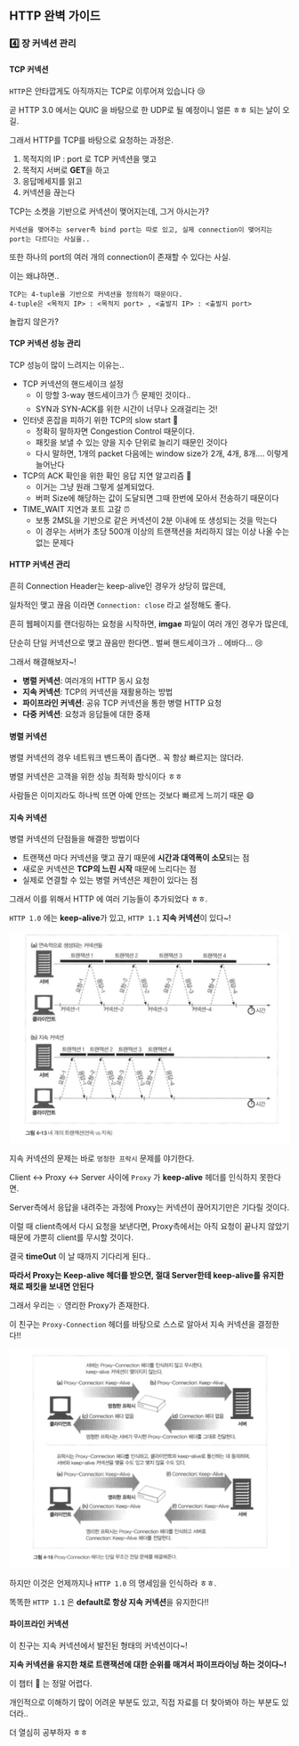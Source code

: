 ## HTTP 완벽 가이드

### :four: 장 커넥션 관리

#### TCP 커넥션

`HTTP`은 안타깝게도 아직까지는 TCP로 이루어져 있습니다 :cry:  

곧 HTTP 3.0 에서는 QUIC 을 바탕으로 한 UDP로 될 예정이니 얼른 ㅎㅎ 되는 날이 오길. 

그래서 HTTP를 TCP를 바탕으로 요청하는 과정은. 

1. 목적지의 IP : port 로 TCP 커넥션을 맺고
2. 목적지 서버로 **GET**을 하고 
3. 응답메세지를 읽고
4. 커넥션을 끊는다

TCP는 소켓을 기반으로 커넥션이 맺어지는데, 그거 아시는가?  

```
커넥션을 맺어주는 server측 bind port는 따로 있고, 실제 connection이 맺어지는 port는 다르다는 사실을..
```

또한 하나의 port의 여러 개의 connection이 존재할 수 있다는 사실. 

이는 왜냐하면..

```
TCP는 4-tuple을 기반으로 커넥션을 정의하기 때문이다.
4-tuple은 <목적지 IP> : <목적지 port> , <출발지 IP> : <출발지 port>
```

놀랍지 않은가?  

#### TCP 커넥션 성능 관리

TCP 성능이 많이 느려지는 이유는..

* TCP 커넥션의 핸드세이크 설정
  * 이 망할 3-way 헨드세이크가 :hand: 문제인 것이다..
  * SYN과 SYN-ACK를 위한 시간이 너무나 오래걸리는 것!
* 인터넷 혼잡을 피하기 위한 TCP의 slow start :turtle:
  * 정확히 말하자면 Congestion Control 때문이다. 
  * 패킷을 보낼 수 있는 양을 지수 단위로 늘리기 때문인 것이다
  * 다시 말하면, 1개의 packet 다음에는 window size가 2개, 4개, 8개.... 이렇게 늘어난다
* TCP의 ACK 확인을 위한 확인 응답 지연 알고리즘 :book:
  * 이거는 그냥 원래 그렇게 설계되었다.
  * 버퍼 Size에 해당하는 값이 도달되면 그때 한번에 모아서 전송하기 때문이다
* TIME_WAIT 지연과 포트 고갈 :alarm_clock:
  * 보통 2MSL을 기반으로 같은 커넥션이 2분 이내에 또 생성되는 것을 막는다
  * 이 경우는 서버가 초당 500개 이상의 트랜잭션을 처리하지 않는 이상 나올 수는 없는 문제다

#### HTTP 커넥션 관리

흔히 Connection Header는 keep-alive인 경우가 상당히 많은데,  

일차적인 맺고 끊음 이라면 `Connection: close` 라고 설정해도 좋다. 

흔히 웹페이지를 랜더링하는 요청을 시작하면, **imgae** 파일이 여러 개인 경우가 많은데,  

단순히 단일 커넥션으로 맺고 끊음만 한다면.. 벌써 핸드세이크가 .. 에바다... :cry:  

그래서 해결해보자~!  

* **병렬 커넥션**: 여러개의 HTTP 동시 요청
* **지속 커넥션**: TCP의 커넥션을 재활용하는 방법
* **파이프라인 커넥션**: 공유 TCP 커넥션을 통한 병렬 HTTP 요청
* **다중 커넥션**: 요청과 응답들에 대한 중재

#### 병렬 커넥션

병렬 커넥션의 경우 네트워크 밴드폭이 좁다면.. 꼭 항상 빠르지는 않더라. 

병렬 커넥션은 고객을 위한 성능 최적화 방식이다 ㅎㅎ  

사람들은 이미지라도 하나씩 뜨면 아예 안뜨는 것보다 빠르게 느끼기 때문 :smile:  

#### 지속 커넥션

병렬 커넥션의 단점들을 해결한 방법이다

* 트랜잭션 마다 커넥션을 맺고 끊기 때문에 **시간과 대역폭이 소모**되는 점
* 새로운 커넥션은 **TCP의 느린 시작** 때문에 느리다는 점
* 실제로 연결할 수 있는 병렬 커넥션은 제한이 있다는 점

그래서 이를 위해서 HTTP 에  여러 기능들이 추가되었다 ㅎㅎ. 

`HTTP 1.0` 에는 **keep-alive**가 있고, `HTTP 1.1` **지속 커넥션**이 있다~!  

<div>
  <img src="img/connection.png" text-aling="center">
</div>

지속 커넥션의 문제는 바로 `멍청한 프락시` 문제를 야기한다. 

Client <-> Proxy <-> Server 사이에 `Proxy` 가 **keep-alive** 헤더를 인식하지 못한다면. 

Server측에서 응답을 내려주는 과정에 Proxy는 커넥션이 끊어지기만은 기다릴 것이다. 

이럴 때 client측에서 다시 요청을 보낸다면, Proxy측에서는 아직 요청이 끝나지 않았기 때문에 가뿐히 client를 무시할 것이다. 

결국 **timeOut** 이 날 때까지 기다리게 된다..  

**따라서 Proxy는 Keep-alive 헤더를 받으면, 절대 Server한테 keep-alive를 유지한채로 패킷을 보내면 안된다**    

그래서 우리는 :bulb: 영리한 Proxy가 존재한다. 

이 친구는 `Proxy-Connection` 헤더를 바탕으로 스스로 알아서 지속 커넥션을 결정한다!!  

<div>
  <img src="img/proxy.png" text-align="center" >
</div>

하지만 이것은 언제까지나 `HTTP 1.0` 의 명세임을 인식하라 ㅎㅎ. 

똑똑한 `HTTP 1.1` 은 **default로 항상 지속 커넥션**을 유지한다!!  

#### 파이프라인 커넥션

이 친구는 지속 커넥션에서 발전된 형태의 커넥션이다~!  

**지속 커넥션을 유지한 채로 트랜잭션에 대한 순위를 매겨서 파이프라이닝 하는 것이다~!**  



이 챕터 :bookmark: 는 정말 어렵다. 

개인적으로 이해하기 많이 어려운 부분도 있고, 직접 자료를 더 찾아봐야 하는 부분도 있더라..  

더 열심히 공부하자 ㅎㅎ 

